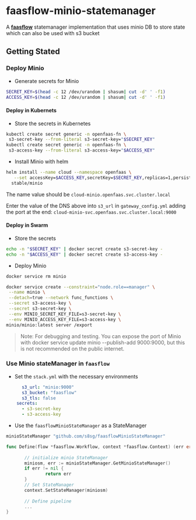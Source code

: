 # faasflow-minio-statemanager
A **[faasflow](https://github.com/s8sg/faasflow)** statemanager implementation that uses minio DB to store state  
which can also be used with s3 bucket

## Getting Stated

### Deploy Minio
* Generate secrets for Minio
```bash
SECRET_KEY=$(head -c 12 /dev/urandom | shasum| cut -d' ' -f1)
ACCESS_KEY=$(head -c 12 /dev/urandom | shasum| cut -d' ' -f1)
```
#### Deploy in Kubernets
* Store the secrets in Kubernetes
```bash
kubectl create secret generic -n openfaas-fn \
 s3-secret-key --from-literal s3-secret-key="$SECRET_KEY"
kubectl create secret generic -n openfaas-fn \
 s3-access-key --from-literal s3-access-key="$ACCESS_KEY"
```
* Install Minio with helm
```bash
helm install --name cloud --namespace openfaas \
   --set accessKey=$ACCESS_KEY,secretKey=$SECRET_KEY,replicas=1,persistence.enabled=false,service.port=9000,service.type=NodePort \
  stable/minio
```
The name value should be `cloud-minio.openfaas.svc.cluster.local`  
   
Enter the value of the DNS above into `s3_url` in `gateway_config.yml` adding the port at the end: `cloud-minio-svc.openfaas.svc.cluster.local:9000`

#### Deploy in Swarm
* Store the secrets
```bash
echo -n "$SECRET_KEY" | docker secret create s3-secret-key -
echo -n "$ACCESS_KEY" | docker secret create s3-access-key -
```
* Deploy Minio
```bash
docker service rm minio

docker service create --constraint="node.role==manager" \
 --name minio \
 --detach=true --network func_functions \
 --secret s3-access-key \
 --secret s3-secret-key \
 --env MINIO_SECRET_KEY_FILE=s3-secret-key \
 --env MINIO_ACCESS_KEY_FILE=s3-access-key \
minio/minio:latest server /export
```
> Note: For debugging and testing. You can expose the port of Minio with docker service update minio --publish-add 9000:9000, but this is not recommended on the public internet.

### Use Minio stateManager in `faasflow`
* Set the `stack.yml` with the necessary environments
```yaml
      s3_url: "minio:9000"
      s3_bucket: "faasflow"
      s3_tls: false
    secrets:
      - s3-secret-key
      - s3-access-key
```
* Use the `faasflowMinioStateManager` as a StateManager
```go
minioStateManager "github.com/s8sg/faasflowMinioStateManager"

func Define(flow *faasflow.Workflow, context *faasflow.Context) (err error) {
 
       // initialize minio StateManager
       miniosm, err := minioStateManager.GetMinioStateManager()
       if err != nil {
               return err
       }
       // Set StateManager
       context.SetStateManager(miniosm)
       
       // Define pipeline
       ...
}
```
